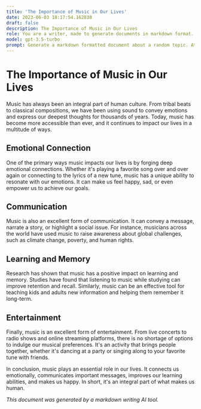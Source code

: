 ```yaml
---
title: 'The Importance of Music in Our Lives'
date: 2023-06-03 18:17:54.162838
draft: false
description: The Importance of Music in Our Lives
role: You are a writer, made to generate documents in markdown format. It is very important that all of the documents you generate are in valid markdown format.
model: gpt-3.5-turbo
prompt: Generate a markdown formatted document about a random topic. At the bottom, include a disclaimer explaining that the document was generated by you. The first line of the document should be the title. Make sure that the entire document is in proper markdown format, using a mix of various tags to make the document visually appealing.
---
```


# The Importance of Music in Our Lives

Music has always been an integral part of human culture. From tribal beats to classical compositions, we have been using sound to convey emotions and express our deepest thoughts for thousands of years. Today, music has become more accessible than ever, and it continues to impact our lives in a multitude of ways.

## Emotional Connection

One of the primary ways music impacts our lives is by forging deep emotional connections. Whether it's playing a favorite song over and over again or connecting to the lyrics of a new tune, music has a unique ability to resonate with our emotions. It can make us feel happy, sad, or even empower us to achieve our goals.

## Communication

Music is also an excellent form of communication. It can convey a message, narrate a story, or highlight a social issue. For instance, musicians across the world have used music to raise awareness about global challenges, such as climate change, poverty, and human rights.

## Learning and Memory

Research has shown that music has a positive impact on learning and memory. Studies have found that listening to music while studying can improve retention and recall. Similarly, music can be an effective tool for teaching kids and adults new information and helping them remember it long-term.

## Entertainment

Finally, music is an excellent form of entertainment. From live concerts to radio shows and online streaming platforms, there is no shortage of options to indulge our musical preferences. It's an activity that brings people together, whether it's dancing at a party or singing along to your favorite tune with friends.

In conclusion, music plays an essential role in our lives. It connects us emotionally, communicates important messages, improves our learning abilities, and makes us happy. In short, it's an integral part of what makes us human.

*This document was generated by a markdown writing AI tool.*